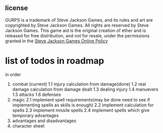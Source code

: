 ## license

GURPS is a trademark of Steve Jackson Games, and its rules and art are copyrighted by Steve Jackson Games. All rights are reserved by Steve Jackson Games. This game aid is the original creation of ether and is released for free distribution, and not for resale, under the permissions granted in the <a href="http://www.sjgames.com/general/online_policy.html">Steve Jackson Games Online Policy</a>

# list of todos in roadmap
in order 
1. combat (current)
1.1 injury calculation from damage(done)
1.2 real damage calculation from damage dealt
1.3 dealing injury
1.4 manuevers
1.5 attacks
1.6 defenses
2. magic
2.1 implement spell requirements(may be done need to see if implementing spells as skills is enough)
2.2 implement calculation for spells
2.3 implement missile spells 
2.4 implement spells which give temporary advantages
3. advantages and disadvantages
4. character sheet
